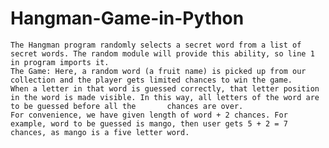 # Hangman-Game-in-Python

    The Hangman program randomly selects a secret word from a list of secret words. The random module will provide this ability, so line 1 in program imports it.
    The Game: Here, a random word (a fruit name) is picked up from our collection and the player gets limited chances to win the game.
    When a letter in that word is guessed correctly, that letter position in the word is made visible. In this way, all letters of the word are to be guessed before all the       chances are over.
    For convenience, we have given length of word + 2 chances. For example, word to be guessed is mango, then user gets 5 + 2 = 7 chances, as mango is a five letter word.
